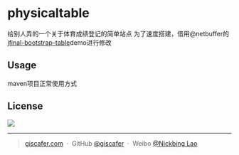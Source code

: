 # physicaltable
给别人弄的一个关于体育成绩登记的简单站点
为了速度搭建，借用@netbuffer的[jfinal-bootstrap-table](https://github.com/netbuffer/jfinal-bootstrap-table)demo进行修改

## Usage

maven项目正常使用方式

## License
![](https://img.shields.io/badge/license-MIT-blue.svg)

---

> [giscafer.com](http://giscafer.com) &nbsp;&middot;&nbsp;
> GitHub [@giscafer](https://github.com/giscafer) &nbsp;&middot;&nbsp;
> Weibo [@Nickbing Lao](https://weibo.com/laohoubin)
